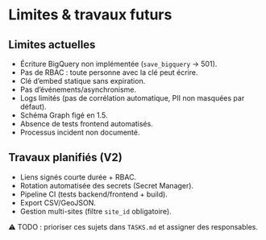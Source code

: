 # Limites & travaux futurs

## Limites actuelles
- Écriture BigQuery non implémentée (`save_bigquery` → 501).
- Pas de RBAC : toute personne avec la clé peut écrire.
- Clé d’embed statique sans expiration.
- Pas d’événements/asynchronisme.
- Logs limités (pas de corrélation automatique, PII non masquées par défaut).
- Schéma Graph figé en 1.5.
- Absence de tests frontend automatisés.
- Processus incident non documenté.

## Travaux planifiés (V2)
- Liens signés courte durée + RBAC.
- Rotation automatisée des secrets (Secret Manager).
- Pipeline CI (tests backend/frontend + build).
- Export CSV/GeoJSON.
- Gestion multi-sites (filtre `site_id` obligatoire).

⚠️ TODO : prioriser ces sujets dans `TASKS.md` et assigner des responsables.
